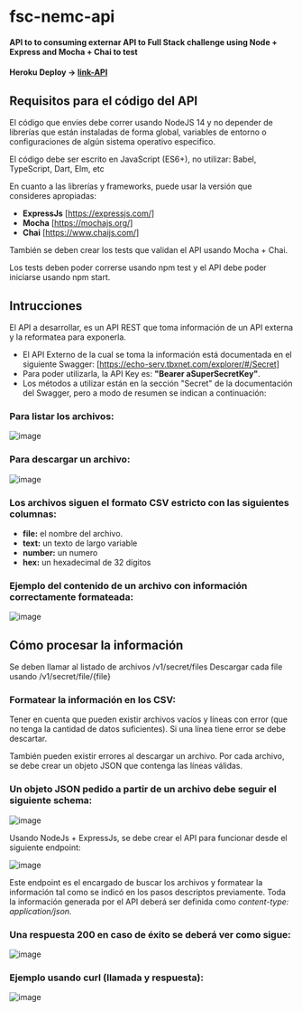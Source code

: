 # fsc-nemc-api 

#### API to to consuming externar API to Full Stack challenge using Node + Express and Mocha + Chai to test
#### Heroku Deploy -> [link-API](https://fsc-nemc-api.herokuapp.com/api/v1/)

## Requisitos para el código del API

El código que envíes debe correr usando NodeJS 14 y no depender de librerías que están instaladas de forma global, variables de
entorno o configuraciones de algún sistema operativo especifico.

El código debe ser escrito en JavaScript (ES6+), no utilizar: Babel, TypeScript, Dart, Elm, etc

En cuanto a las librerías y frameworks, puede usar la versión que consideres apropiadas:

- **ExpressJs** [https://expressjs.com/]
- **Mocha** [https://mochajs.org/]
- **Chai** [https://www.chaijs.com/]

También se deben crear los tests que validan el API usando Mocha + Chai.

Los tests deben poder correrse usando npm test y el API debe poder iniciarse usando npm start.

## Intrucciones

El API a desarrollar, es un API REST que toma información de un API externa y la reformatea para exponerla.

- El API Externo de la cual se toma la información está documentada en el siguiente Swagger: [https://echo-serv.tbxnet.com/explorer/#/Secret]
- Para poder utilizarla, la API Key es: **"Bearer aSuperSecretKey"**.
- Los métodos a utilizar están en la sección "Secret" de la documentación del Swagger, pero a modo de resumen se indican a continuación:

### Para listar los archivos:

![image](https://user-images.githubusercontent.com/9141370/170843865-59d6770c-053d-4a41-8f5b-1991177318c6.png)

### Para descargar un archivo:

![image](https://user-images.githubusercontent.com/9141370/170843869-d4cf432f-e0b9-4244-bad3-d7540d7c0f0a.png)

### Los archivos siguen el formato CSV estricto con las siguientes columnas:

- **file:** el nombre del archivo.
- **text:** un texto de largo variable
- **number:** un numero
- **hex:** un hexadecimal de 32 dígitos

### Ejemplo del contenido de un archivo con información correctamente formateada:

![image](https://user-images.githubusercontent.com/9141370/170843905-9f4ed968-9e07-4f3e-acd6-ff2e05e37ad4.png)


## Cómo procesar la información

Se deben llamar al listado de archivos /v1/secret/files
Descargar cada file usando /v1/secret/file/{file}

### Formatear la información en los CSV:

Tener en cuenta que pueden existir archivos vacíos y líneas con error (que no tenga la cantidad de datos suficientes).
Si una línea tiene error se debe descartar.

También pueden existir errores al descargar un archivo.
Por cada archivo, se debe crear un objeto JSON que contenga las líneas válidas.

### Un objeto JSON pedido a partir de un archivo debe seguir el siguiente schema:

![image](https://user-images.githubusercontent.com/9141370/170844006-8e7f0020-dcad-47eb-8148-6ee86140aee3.png)

Usando NodeJs + ExpressJs, se debe crear el API para funcionar desde el siguiente endpoint:

![image](https://user-images.githubusercontent.com/9141370/170844027-604337c9-0b21-45ca-ba32-289607fec3cd.png)

Este endpoint es el encargado de buscar los archivos y formatear la información tal como se indicó en los pasos descriptos previamente.
Toda la información generada por el API deberá ser definida como *content-type: application/json.*

### Una respuesta 200 en caso de éxito se deberá ver como sigue:

![image](https://user-images.githubusercontent.com/9141370/170844059-6654a0ea-0097-4a53-953d-6410637a2da4.png)

### Ejemplo usando curl (llamada y respuesta):

![image](https://user-images.githubusercontent.com/9141370/170844072-69e2d4dd-de19-4fbd-887a-bf52045f66a7.png)

